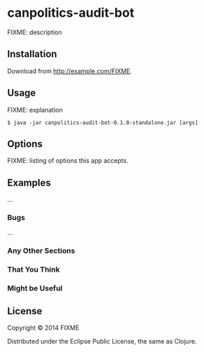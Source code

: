 # canpolitics-audit-bot

FIXME: description

## Installation

Download from http://example.com/FIXME.

## Usage

FIXME: explanation

    $ java -jar canpolitics-audit-bot-0.1.0-standalone.jar [args]

## Options

FIXME: listing of options this app accepts.

## Examples

...

### Bugs

...

### Any Other Sections
### That You Think
### Might be Useful

## License

Copyright © 2014 FIXME

Distributed under the Eclipse Public License, the same as Clojure.
